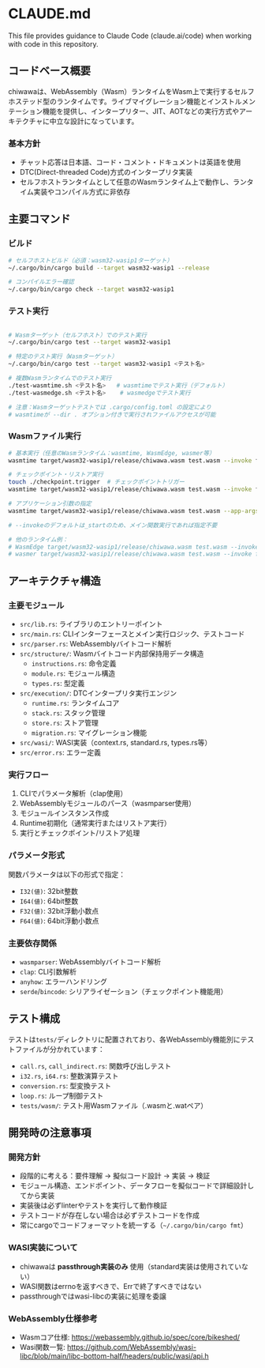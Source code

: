 # CLAUDE.md

This file provides guidance to Claude Code (claude.ai/code) when working with code in this repository.

## コードベース概要

chiwawaは、WebAssembly（Wasm）ランタイムをWasm上で実行するセルフホステッド型のランタイムです。ライブマイグレーション機能とインストルメンテーション機能を提供し、インタープリター、JIT、AOTなどの実行方式やアーキテクチャに中立な設計になっています。

### 基本方針
- チャット応答は日本語、コード・コメント・ドキュメントは英語を使用
- DTC(Direct-threaded Code)方式のインタープリタ実装
- セルフホストランタイムとして任意のWasmランタイム上で動作し、ランタイム実装やコンパイル方式に非依存

## 主要コマンド

### ビルド
```bash
# セルフホストビルド（必須：wasm32-wasip1ターゲット）
~/.cargo/bin/cargo build --target wasm32-wasip1 --release

# コンパイルエラー確認
~/.cargo/bin/cargo check --target wasm32-wasip1
```

### テスト実行
```bash

# Wasmターゲット（セルフホスト）でのテスト実行
~/.cargo/bin/cargo test --target wasm32-wasip1

# 特定のテスト実行（Wasmターゲット）
~/.cargo/bin/cargo test --target wasm32-wasip1 <テスト名>

# 複数Wasmランタイムでのテスト実行
./test-wasmtime.sh <テスト名>   # wasmtimeでテスト実行（デフォルト）
./test-wasmedge.sh <テスト名>    # wasmedgeでテスト実行

# 注意：Wasmターゲットテストでは .cargo/config.toml の設定により
# wasmtimeが --dir . オプション付きで実行されファイルアクセスが可能
```

### Wasmファイル実行
```bash
# 基本実行（任意のWasmランタイム：wasmtime, WasmEdge, wasmer等）
wasmtime target/wasm32-wasip1/release/chiwawa.wasm test.wasm --invoke func-name --params "I64(100)"

# チェックポイント・リストア実行
touch ./checkpoint.trigger  # チェックポイントトリガー
wasmtime target/wasm32-wasip1/release/chiwawa.wasm test.wasm --invoke func-name --restore checkpoint.bin

# アプリケーション引数の指定
wasmtime target/wasm32-wasip1/release/chiwawa.wasm test.wasm --app-args "--help"

# --invokeのデフォルトは_startのため、メイン関数実行であれば指定不要

# 他のランタイム例：
# WasmEdge target/wasm32-wasip1/release/chiwawa.wasm test.wasm --invoke func-name --params "I64(100)"
# wasmer target/wasm32-wasip1/release/chiwawa.wasm test.wasm --invoke func-name --params "I64(100)"
```

## アーキテクチャ構造

### 主要モジュール
- `src/lib.rs`: ライブラリのエントリーポイント
- `src/main.rs`: CLIインターフェースとメイン実行ロジック、テストコード
- `src/parser.rs`: WebAssemblyバイトコード解析
- `src/structure/`: Wasmバイトコード内部保持用データ構造
  - `instructions.rs`: 命令定義
  - `module.rs`: モジュール構造
  - `types.rs`: 型定義
- `src/execution/`: DTCインタープリタ実行エンジン
  - `runtime.rs`: ランタイムコア
  - `stack.rs`: スタック管理
  - `store.rs`: ストア管理
  - `migration.rs`: マイグレーション機能
- `src/wasi/`: WASI実装（context.rs, standard.rs, types.rs等）
- `src/error.rs`: エラー定義

### 実行フロー
1. CLIでパラメータ解析（clap使用）
2. WebAssemblyモジュールのパース（wasmparser使用）
3. モジュールインスタンス作成
4. Runtime初期化（通常実行またはリストア実行）
5. 実行とチェックポイント/リストア処理

### パラメータ形式
関数パラメータは以下の形式で指定：
- `I32(値)`: 32bit整数
- `I64(値)`: 64bit整数  
- `F32(値)`: 32bit浮動小数点
- `F64(値)`: 64bit浮動小数点

### 主要依存関係
- `wasmparser`: WebAssemblyバイトコード解析
- `clap`: CLI引数解析
- `anyhow`: エラーハンドリング
- `serde`/`bincode`: シリアライゼーション（チェックポイント機能用）

## テスト構成

テストは`tests/`ディレクトリに配置されており、各WebAssembly機能別にテストファイルが分かれています：
- `call.rs`, `call_indirect.rs`: 関数呼び出しテスト
- `i32.rs`, `i64.rs`: 整数演算テスト
- `conversion.rs`: 型変換テスト
- `loop.rs`: ループ制御テスト
- `tests/wasm/`: テスト用Wasmファイル（.wasmと.watペア）

## 開発時の注意事項

### 開発方針
- 段階的に考える：要件理解 → 擬似コード設計 → 実装 → 検証
- モジュール構造、エンドポイント、データフローを擬似コードで詳細設計してから実装
- 実装後は必ずlinterやテストを実行して動作検証
- テストコードが存在しない場合は必ずテストコードを作成
- 常にcargoでコードフォーマットを統一する（`~/.cargo/bin/cargo fmt`）

### WASI実装について
- chiwawaは **passthrough実装のみ** 使用（standard実装は使用されていない）
- WASI関数はerrnoを返すべきで、Errで終了すべきではない
- passthroughではwasi-libcの実装に処理を委譲

### WebAssembly仕様参考
- Wasmコア仕様: https://webassembly.github.io/spec/core/bikeshed/
- Wasi関数一覧: https://github.com/WebAssembly/wasi-libc/blob/main/libc-bottom-half/headers/public/wasi/api.h